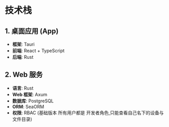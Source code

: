 # 技术栈

## 1. 桌面应用 (App)

- **框架**: Tauri
- **前端**: React + TypeScript  
- **后端**: Rust

## 2. Web 服务

- **语言**: Rust
- **Web 框架**: Axum
- **数据库**: PostgreSQL
- **ORM**:  SeaORM
- **权限**: RBAC (基础版本 所有用户都是 开发者角色,只能查看自己名下的设备与文件目录)